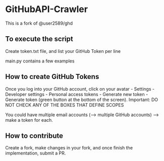 # GitHubAPI-Crawler
This is a fork of @user2589/ghd

## To execute the script
Create token.txt file, and list your GitHub Token per line

main.py contains a few examples

## How to create GitHub Tokens
Once you log into your GitHub account, click on your avatar - Settings - Developer settings - Personal access tokens - Generate new token - Generate token (green button at the bottom of the screen). Important: DO NOT CHECK ANY OF THE BOXES THAT DEFINE SCOPES

You could have multiple email accounts (--> multiple GitHub accounts) --> make a token for each. 

## How to contribute
Create a fork, make changes in your fork, and once finish the implementation, submit a PR.


